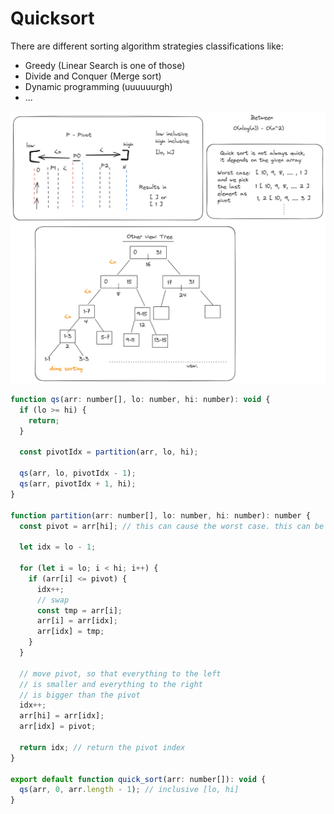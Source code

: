 # Quicksort

There are different sorting algorithm strategies classifications like:

- Greedy (Linear Search is one of those)
- Divide and Conquer (Merge sort)
- Dynamic programming (uuuuuurgh)
- ...

![alt text](Quicksort.png)

```js
function qs(arr: number[], lo: number, hi: number): void {
  if (lo >= hi) {
    return;
  }

  const pivotIdx = partition(arr, lo, hi);

  qs(arr, lo, pivotIdx - 1);
  qs(arr, pivotIdx + 1, hi);
}

function partition(arr: number[], lo: number, hi: number): number {
  const pivot = arr[hi]; // this can cause the worst case. this can be chosen freely

  let idx = lo - 1;

  for (let i = lo; i < hi; i++) {
    if (arr[i] <= pivot) {
      idx++;
      // swap
      const tmp = arr[i];
      arr[i] = arr[idx];
      arr[idx] = tmp;
    }
  }

  // move pivot, so that everything to the left
  // is smaller and everything to the right
  // is bigger than the pivot
  idx++;
  arr[hi] = arr[idx];
  arr[idx] = pivot;

  return idx; // return the pivot index
}

export default function quick_sort(arr: number[]): void {
  qs(arr, 0, arr.length - 1); // inclusive [lo, hi]
}
```
